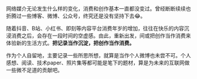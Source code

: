 网络媒介无论发生什么样的变化，消费和创作基本一直都没变过。曾经断断续续也折腾过一些博客、微博、公众号，终究还是没有坚持下去😂。

随着抖音、B站、小红书、即刻等内容平台消费年岁的增加，往往在快乐的内容沉浸消费之后，会存在一段时间的空虚感。由此，重新出发，间或把创作当作消费来体验新的生活方式。**把记录当作沉淀，把创作当作消费。**

作为个人自留地，主要记录一些所思所想，就算是当作个人微博也未尝不可。个人感想、阅读、技术paper、照片集等都可能是笔下的题材，算是为未来的互联网做一些微不足道的贡献吧。